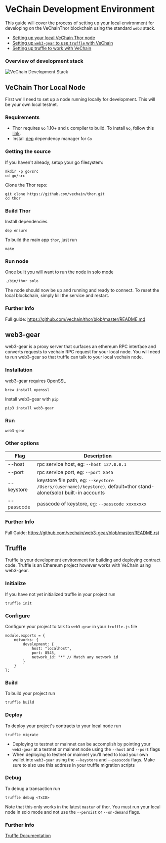 # VeChain Development Environment
This guide will cover the process of setting up your local environment for developing on the VeChainThor blockchain using the standard `web3` stack.

- [Setting up your local VeChain Thor node](#vechain-thor-local-node)
- [Setting up `web3-gear` to use `truffle` with VeChain](#web3-gear)
- [Setting up truffle to work with VeChain](#truffle)

### Overview of development stack
![VeChain Development Stack](https://user-images.githubusercontent.com/747165/49694457-54432c80-fb3f-11e8-81dc-1940c12f8891.png)

## VeChain Thor Local Node

First we'll need to set up a node running locally for development. This will be your own local testnet.

### Requirements

- Thor requires `Go` 1.10+ and `C` compiler to build. To install `Go`, follow this [link](https://golang.org/doc/install). 
- Install [dep](https://github.com/golang/dep) dependency manager for `Go`

### Getting the source

If you haven't already, setup your go filesystem:
```
mkdir -p go/src
cd go/src
```

Clone the Thor repo:

```
git clone https://github.com/vechain/thor.git
cd thor
```
### Build Thor

Install dependencies
```
dep ensure
```

To build the main app `thor`, just run
```
make
```

### Run node
Once built you will want to run the node in solo mode
```
./bin/thor solo
```

The node should now be up and running and ready to connect. To reset the local blockchain, simply kill the service and restart.

### Further Info
Full guide: https://github.com/vechain/thor/blob/master/README.md

## web3-gear
web3-gear is a proxy server that surfaces an ethereum RPC interface and converts requests to vechain RPC request for your local node. You will need to run web3-gear so that truffle can talk to your local vechain node.
### Installation
web3-gear requires OpenSSL
```
brew install openssl
```
Install web3-gear with `pip`
```
pip3 install web3-gear
```
### Run
```
web3-gear
```
### Other options
| Flag | Description |
| --- | --- |
| --host | rpc service host, eg: ``--host 127.0.0.1`` |
| --port | rpc service port, eg: ``--port 8545`` |
| --keystore | keystore file path, eg: ``--keystore /Users/(username)/keystore)``, default=thor stand-alone(solo) built-in accounts |
| --passcode | passcode of keystore, eg: ``--passcode xxxxxxxx`` |

### Further Info
Full Guide: https://github.com/vechain/web3-gear/blob/master/README.rst

## Truffle
Truffle is your development environment for building and deploying contract code. Truffle is an Ethereum project however works with VeChain using web3-gear.

### Initialize
If you have not yet initialized truffle in your project run
```
truffle init
```

### Configure
Configure your project to talk to `web3-gear` in your `truffle.js` file
```
module.exports = {
    networks: {
        development: {
            host: "localhost",
            port: 8545,
            network_id: "*" // Match any network id
        }
    }
};
```

### Build
To build your project run
```
truffle build
```

### Deploy
To deploy your project's contracts to your local node run
```
truffle migrate
```

- Deploying to testnet or mainnet can be accomplish by pointing your `web3-gear` at a testnet or mainnet node using the `--host` and `--port` flags
- When deploying to testnet or mainnet you'll need to load your own wallet into `web3-gear` using the `--keystore` and `--passcode` flags. Make sure to also use this address in your truffle migration scripts

### Debug
To debug a transaction run
```
truffle debug <TxID>
```

Note that this only works in the latest `master` of thor. You must run your local node in solo mode and not use the `--persist` or `--on-demand` flags.

### Further Info
[Truffle Documentation](https://truffleframework.com/docs/truffle/overview)